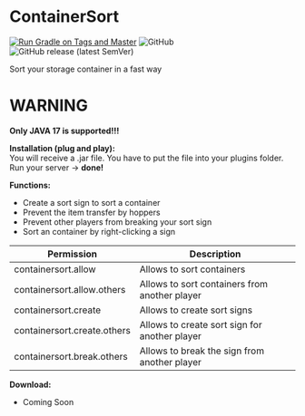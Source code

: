 # ContainerSort
[![Run Gradle on Tags and Master](https://github.com/UniqueGame/ContainerSort/actions/workflows/build.yaml/badge.svg?branch=main)](https://github.com/UniqueGame/ChestSort/actions/workflows/build.yaml)
![GitHub](https://img.shields.io/github/license/UniqueGame/ContainerSort)
![GitHub release (latest SemVer)](https://img.shields.io/github/v/release/UniqueGame/ContainerSort?sort=semver)

Sort your storage container in a fast way  

# WARNING

**Only JAVA 17 is supported!!!**

**Installation (plug and play):**  
You will receive a .jar file. You have to put the file into your plugins folder. Run your server -> **done!**<br/>

**Functions:**  
- Create a sort sign to sort a container
- Prevent the item transfer by hoppers
- Prevent other players from breaking your sort sign
- Sort an container by right-clicking a sign


| Permission                  | Description                                   |
|-----------------------------|-----------------------------------------------|
| containersort.allow         | Allows to sort containers                     |
| containersort.allow.others  | Allows to sort containers from another player |
| containersort.create        | Allows to create sort signs                   |
| containersort.create.others | Allows to create sort sign for another player |             
| containersort.break.others  | Allows to break the sign from another player  |

**Download:**  
- Coming Soon